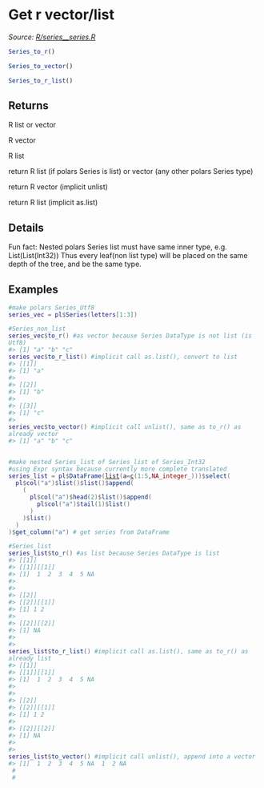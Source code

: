 # Get r vector/list

*Source: [R/series__series.R](https://github.com/pola-rs/r-polars/tree/main/R/series__series.R)*

```r
Series_to_r()

Series_to_vector()

Series_to_r_list()
```

## Returns

R list or vector

R vector

R list

return R list (if polars Series is list) or vector (any other polars Series type)

return R vector (implicit unlist)

return R list (implicit as.list)

## Details

Fun fact: Nested polars Series list must have same inner type, e.g. List(List(Int32)) Thus every leaf(non list type) will be placed on the same depth of the tree, and be the same type.

## Examples

<pre class='r-example'><code><span class='r-in'><span><span class='co'>#make polars Series_Utf8</span></span></span>
<span class='r-in'><span><span class='va'>series_vec</span> <span class='op'>=</span> <span class='va'>pl</span><span class='op'>$</span><span class='fu'>Series</span><span class='op'>(</span><span class='va'>letters</span><span class='op'>[</span><span class='fl'>1</span><span class='op'>:</span><span class='fl'>3</span><span class='op'>]</span><span class='op'>)</span></span></span>
<span class='r-in'><span></span></span>
<span class='r-in'><span><span class='co'>#Series_non_list</span></span></span>
<span class='r-in'><span><span class='va'>series_vec</span><span class='op'>$</span><span class='fu'>to_r</span><span class='op'>(</span><span class='op'>)</span> <span class='co'>#as vector because Series DataType is not list (is Utf8)</span></span></span>
<span class='r-out co'><span class='r-pr'>#&gt;</span> [1] "a" "b" "c"</span>
<span class='r-in'><span><span class='va'>series_vec</span><span class='op'>$</span><span class='fu'>to_r_list</span><span class='op'>(</span><span class='op'>)</span> <span class='co'>#implicit call as.list(), convert to list</span></span></span>
<span class='r-out co'><span class='r-pr'>#&gt;</span> [[1]]</span>
<span class='r-out co'><span class='r-pr'>#&gt;</span> [1] "a"</span>
<span class='r-out co'><span class='r-pr'>#&gt;</span> </span>
<span class='r-out co'><span class='r-pr'>#&gt;</span> [[2]]</span>
<span class='r-out co'><span class='r-pr'>#&gt;</span> [1] "b"</span>
<span class='r-out co'><span class='r-pr'>#&gt;</span> </span>
<span class='r-out co'><span class='r-pr'>#&gt;</span> [[3]]</span>
<span class='r-out co'><span class='r-pr'>#&gt;</span> [1] "c"</span>
<span class='r-out co'><span class='r-pr'>#&gt;</span> </span>
<span class='r-in'><span><span class='va'>series_vec</span><span class='op'>$</span><span class='fu'>to_vector</span><span class='op'>(</span><span class='op'>)</span> <span class='co'>#implicit call unlist(), same as to_r() as already vector</span></span></span>
<span class='r-out co'><span class='r-pr'>#&gt;</span> [1] "a" "b" "c"</span>
<span class='r-in'><span></span></span>
<span class='r-in'><span></span></span>
<span class='r-in'><span><span class='co'>#make nested Series_list of Series_list of Series_Int32</span></span></span>
<span class='r-in'><span><span class='co'>#using Expr syntax because currently more complete translated</span></span></span>
<span class='r-in'><span><span class='va'>series_list</span> <span class='op'>=</span> <span class='va'>pl</span><span class='op'>$</span><span class='fu'>DataFrame</span><span class='op'>(</span><span class='fu'><a href='https://rdrr.io/r/base/list.html'>list</a></span><span class='op'>(</span>a<span class='op'>=</span><span class='fu'><a href='https://rdrr.io/r/base/c.html'>c</a></span><span class='op'>(</span><span class='fl'>1</span><span class='op'>:</span><span class='fl'>5</span>,<span class='cn'>NA_integer_</span><span class='op'>)</span><span class='op'>)</span><span class='op'>)</span><span class='op'>$</span><span class='fu'>select</span><span class='op'>(</span></span></span>
<span class='r-in'><span>  <span class='va'>pl</span><span class='op'>$</span><span class='fu'>col</span><span class='op'>(</span><span class='st'>"a"</span><span class='op'>)</span><span class='op'>$</span><span class='fu'>list</span><span class='op'>(</span><span class='op'>)</span><span class='op'>$</span><span class='fu'>list</span><span class='op'>(</span><span class='op'>)</span><span class='op'>$</span><span class='fu'>append</span><span class='op'>(</span></span></span>
<span class='r-in'><span>    <span class='op'>(</span></span></span>
<span class='r-in'><span>      <span class='va'>pl</span><span class='op'>$</span><span class='fu'>col</span><span class='op'>(</span><span class='st'>"a"</span><span class='op'>)</span><span class='op'>$</span><span class='fu'>head</span><span class='op'>(</span><span class='fl'>2</span><span class='op'>)</span><span class='op'>$</span><span class='fu'>list</span><span class='op'>(</span><span class='op'>)</span><span class='op'>$</span><span class='fu'>append</span><span class='op'>(</span></span></span>
<span class='r-in'><span>        <span class='va'>pl</span><span class='op'>$</span><span class='fu'>col</span><span class='op'>(</span><span class='st'>"a"</span><span class='op'>)</span><span class='op'>$</span><span class='fu'>tail</span><span class='op'>(</span><span class='fl'>1</span><span class='op'>)</span><span class='op'>$</span><span class='fu'>list</span><span class='op'>(</span><span class='op'>)</span></span></span>
<span class='r-in'><span>      <span class='op'>)</span></span></span>
<span class='r-in'><span>    <span class='op'>)</span><span class='op'>$</span><span class='fu'>list</span><span class='op'>(</span><span class='op'>)</span></span></span>
<span class='r-in'><span>  <span class='op'>)</span></span></span>
<span class='r-in'><span><span class='op'>)</span><span class='op'>$</span><span class='fu'>get_column</span><span class='op'>(</span><span class='st'>"a"</span><span class='op'>)</span> <span class='co'># get series from DataFrame</span></span></span>
<span class='r-in'><span></span></span>
<span class='r-in'><span><span class='co'>#Series_list</span></span></span>
<span class='r-in'><span><span class='va'>series_list</span><span class='op'>$</span><span class='fu'>to_r</span><span class='op'>(</span><span class='op'>)</span> <span class='co'>#as list because Series DataType is list</span></span></span>
<span class='r-out co'><span class='r-pr'>#&gt;</span> [[1]]</span>
<span class='r-out co'><span class='r-pr'>#&gt;</span> [[1]][[1]]</span>
<span class='r-out co'><span class='r-pr'>#&gt;</span> [1]  1  2  3  4  5 NA</span>
<span class='r-out co'><span class='r-pr'>#&gt;</span> </span>
<span class='r-out co'><span class='r-pr'>#&gt;</span> </span>
<span class='r-out co'><span class='r-pr'>#&gt;</span> [[2]]</span>
<span class='r-out co'><span class='r-pr'>#&gt;</span> [[2]][[1]]</span>
<span class='r-out co'><span class='r-pr'>#&gt;</span> [1] 1 2</span>
<span class='r-out co'><span class='r-pr'>#&gt;</span> </span>
<span class='r-out co'><span class='r-pr'>#&gt;</span> [[2]][[2]]</span>
<span class='r-out co'><span class='r-pr'>#&gt;</span> [1] NA</span>
<span class='r-out co'><span class='r-pr'>#&gt;</span> </span>
<span class='r-out co'><span class='r-pr'>#&gt;</span> </span>
<span class='r-in'><span><span class='va'>series_list</span><span class='op'>$</span><span class='fu'>to_r_list</span><span class='op'>(</span><span class='op'>)</span> <span class='co'>#implicit call as.list(), same as to_r() as already list</span></span></span>
<span class='r-out co'><span class='r-pr'>#&gt;</span> [[1]]</span>
<span class='r-out co'><span class='r-pr'>#&gt;</span> [[1]][[1]]</span>
<span class='r-out co'><span class='r-pr'>#&gt;</span> [1]  1  2  3  4  5 NA</span>
<span class='r-out co'><span class='r-pr'>#&gt;</span> </span>
<span class='r-out co'><span class='r-pr'>#&gt;</span> </span>
<span class='r-out co'><span class='r-pr'>#&gt;</span> [[2]]</span>
<span class='r-out co'><span class='r-pr'>#&gt;</span> [[2]][[1]]</span>
<span class='r-out co'><span class='r-pr'>#&gt;</span> [1] 1 2</span>
<span class='r-out co'><span class='r-pr'>#&gt;</span> </span>
<span class='r-out co'><span class='r-pr'>#&gt;</span> [[2]][[2]]</span>
<span class='r-out co'><span class='r-pr'>#&gt;</span> [1] NA</span>
<span class='r-out co'><span class='r-pr'>#&gt;</span> </span>
<span class='r-out co'><span class='r-pr'>#&gt;</span> </span>
<span class='r-in'><span><span class='va'>series_list</span><span class='op'>$</span><span class='fu'>to_vector</span><span class='op'>(</span><span class='op'>)</span> <span class='co'>#implicit call unlist(), append into a vector</span></span></span>
<span class='r-out co'><span class='r-pr'>#&gt;</span> [1]  1  2  3  4  5 NA  1  2 NA</span>
<span class='r-in'><span> <span class='co'>#</span></span></span>
<span class='r-in'><span> <span class='co'>#</span></span></span>
 </code></pre>
